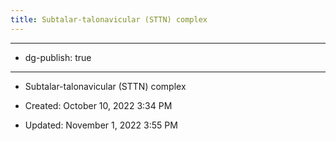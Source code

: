 ```yaml
---
title: Subtalar-talonavicular (STTN) complex
---
```


- --

- dg-publish: true

- --

- Subtalar-talonavicular (STTN) complex

- Created: October 10, 2022 3:34 PM

- Updated: November 1, 2022 3:55 PM
